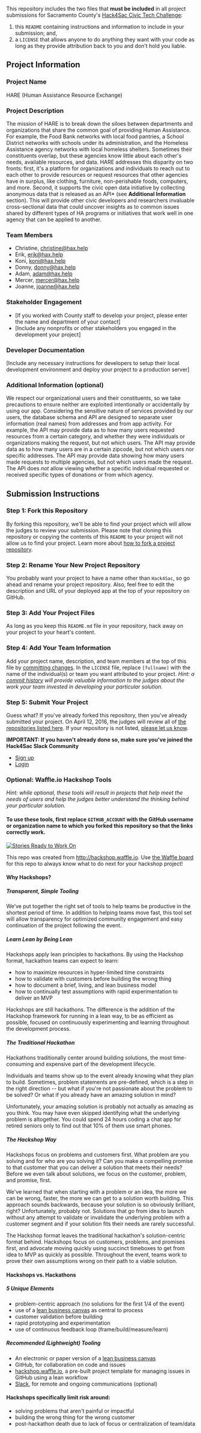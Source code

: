 This repository includes the two files that **must be included** in all project submissions for Sacramento County's [Hack4Sac Civic Tech Challenge](http://hack4sac.saccounty.net/):

1. this `README` containing instructions and information to include in your submission; and,
2. a `LICENSE` that allows anyone to do anything they want with your code as long as they provide attribution back to you and don’t hold you liable.

## Project Information

### Project Name
HARE (Human Assistance Resource Exchange)

### Project Description
The mission of HARE is to break down the siloes between departments and organizations that share the common goal of providing Human Assistance. For example, the Food Bank networks with local food pantries, a School District networks with schools under its administration, and the Homeless Assistance agency networks with local homeless shelters. Sometimes their constituents overlap, but these agencies know little about each other's needs, available resources, and data. HARE addresses this disparity on two fronts: first, it's a platform for organizations and individuals to reach out to each other to provide resources or request resources that other agencies have in surplus, like clothing, furniture, non-perishable foods, computers, and more. Second, it supports the civic open data initiative by collecting anonymous data that is released as an API* (see **Additional Information** section). This will provide other civic developers and researchers invaluable cross-sectional data that could uncover insights as to common issues shared by different types of HA programs or initiatives that work well in one agency that can be applied to another.

### Team Members
- Christine, christine@hax.help
- Erik, erik@hax.help
- Koni, koni@hax.help
- Donny, donny@hax.help
- Adam, adam@hax.help
- Mercer, mercer@hax.help
- Joanne, joanne@hax.help

### Stakeholder Engagement
- [If you worked with County staff to develop your project, please enter the name and department of your contact]
- [Include any nonprofits or other stakeholders you engaged in the development your project]

### Developer Documentation
[Include any necessary instructions for developers to setup their local development environment and deploy your project to a production server]

### Additional Information (optional)
We respect our organizational users and their constituents, so we take precautions to ensure neither are exploited intentionally or accidentally by using our app. Considering the sensitive nature of services provided by our users, the database schema and API are designed to separate user information (real names) from addresses and from app activity. For example, the API may provide data as to how many users requested resources from a certain category, and whether they were individuals or organizations making the request, but not which users. The API may provide data as to how many users are in a certain zipcode, but not which users nor specific addresses. The API may provide data showing how many users made requests to multiple agencies, but not which users made the request. The API does *not* allow viewing whether a specific individual requested or received specific types of donations or from which agency.

## Submission Instructions

### Step 1: Fork this Repository
By forking this repository, we'll be able to find your project which will allow the judges to review your submission. Please note that cloning this repository or copying the contents of this `README` to your project will not allow us to find your project. Learn more about [how to fork a project repository](https://help.github.com/articles/fork-a-repo/).

### Step 2: Rename Your New Project Repository
You probably want your project to have a name other than `Hack4Sac`, so go ahead and rename your project repository. Also, feel free to edit the description and URL of your deployed app at the top of your repository on GitHub.

### Step 3: Add Your Project Files
As long as you keep this `README.md` file in your repository, hack away on your project to your heart's content.

### Step 4: Add Your Team Information
Add your project name, description, and team members at the top of this file by [committing changes](https://help.github.com/articles/adding-a-file-to-a-repository-from-the-command-line/). In the `LICENSE` file, replace `[fullname]` with the name of the individual(s) or team you want attributed to your project. *Hint: a [commit history](https://github.com/rust-lang/rust/commits/master/README.md) will provide valuable information to the judges about the work your team invested in developing your particular solution.*

### Step 5: Submit Your Project
Guess what? If you've already forked this repository, then you've already submitted your project. On April 12, 2016, the judges will review all of [the repositories listed here](https://github.com/SacCounty/Hack4Sac/network/members). If your repository is not listed, [please let us know](mailto:hack4sac@saccounty.net).

**IMPORTANT: If you haven't already done so, make sure you've joined the Hack4Sac Slack Community**
- [Sign up](http://slackin.saccounty.net)
- [Login](https://hackforsac.slack.com)

### Optional: Waffle.io Hackshop Tools

*Hint: while optional, these tools will result in projects that help meet the needs of users and help the judges better understand the thinking behind your particular solution.*

#### To use these tools, first replace `GITHUB_ACCOUNT` with the GitHub username or organization name to which you forked this repository so that the links correctly work.

[![Stories Ready to Work On](https://badge.waffle.io/GITHUB_ACCOUNT/project-submission-template.svg?label=ready&title=Cards%20Ready%20To%20Work%20On)](https://waffle.io/GITHUB_ACCOUNT/project-submission-template)

This repo was created from http://hackshop.waffle.io. Use [the Waffle board](https://waffle.io/GITHUB_ACCOUNT/project-submission-template) for this repo to always know what to do next for your hackshop project!

#### Why Hackshops?

##### Transparent, Simple Tooling
We’ve put together the right set of tools to help teams be productive in the shortest period of time. In addition to helping teams move fast, this tool set will allow transparency for optimized community engagement and easy continuation of the project following the event.

##### Learn Lean by Being Lean
Hackshops apply lean principles to hackathons. By using the Hackshop format, hackathon teams can expect to learn:
- how to maximize resources in hyper-limited time constraints
- how to validate with customers before building the wrong thing
- how to document a brief, living, and lean business model
- how to continually test assumptions with rapid experimentation to deliver an MVP

Hackshops are still hackathons. The difference is the addition of the Hackshop framework for running in a lean way, to be as efficient as possible, focused on continuously experimenting and learning throughout the development process.

##### The Traditional Hackathon
Hackathons traditionally center around building solutions, the most time-consuming and expensive part of the development lifecycle.

Individuals and teams show up to the event already knowing what they plan to build. Sometimes, problem statements are pre-defined, which is a step in the right direction -- but what if you're not passionate about the problem to be solved? Or what if you already have an amazing solution in mind?

Unfortunately, your amazing solution is probably not actually as amazing as you think. You may have even skipped identifying what the underlying problem is altogether. You could spend 24 hours coding a chat app for retired seniors only to find out that 10% of them use smart phones.

##### The Hackshop Way
Hackshops focus on problems and customers first. What problem are you solving and for who are you solving it? Can you make a compelling promise to that customer that you can deliver a solution that meets their needs? Before we even talk about solutions, we focus on the customer, problem, and promise, first.

We've learned that when starting with a problem or an idea, the more we can be wrong, faster, the more we can get to a solution worth building. This approach sounds backwards, because your solution is so obviously brilliant, right? Unfortunately, probably not. Solutions that go from idea to launch without any attempt to validate or invalidate the underlying problem with a customer segment and if your solution fits their needs are rarely successful.

The Hackshop format leaves the traditional hackathon's solution-centric format behind. Hackshops focus on customers, problems, and promises first, and advocate moving quickly using succinct timeboxes to get from idea to MVP as quickly as possible. Throughout the event, teams work to prove their own assumptions wrong on their path to a viable solution.

#### Hackshops vs. Hackathons

##### 5 Unique Elements
- problem-centric approach (no solutions for the first 1/4 of the event)
- use of a [lean business canvas](https://github.com/waffleio/hackshop-playbook/raw/master/resources/leancanvas.pdf) as central to process
- customer validation before building
- rapid prototyping and experimentation
- use of continuous feedback loop (frame/build/measure/learn)

##### Recommended (Lightweight) Tooling
- An electronic or paper version of a [lean business canvas](https://github.com/waffleio/hackshop-playbook/raw/master/resources/leancanvas.pdf)
- GitHub, for collaboration on code and issues
- [hackshop.waffle.io](https://hackshop.waffle.io), a pre-built project template for managing issues in GitHub using a lean workflow
- [Slack](http://hackforsac.slack.com), for remote and ongoing communications (optional)

#### Hackshops specifically limit risk around:
- solving problems that aren't painful or impactful
- building the wrong thing for the wrong customer
- post-hackathon death due to lack of focus or centralization of team/data
